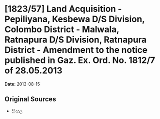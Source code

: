 # [1823/57] Land Acquisition - Pepiliyana, Kesbewa D/S Division, Colombo District - Malwala, Ratnapura D/S Division, Ratnapura District - Amendment to the notice published in Gaz. Ex. Ord. No. 1812/7 of 28.05.2013

**Date:** 2013-08-15

## Original Sources

- [සිංහල](https://documents.gov.lk/view/extra-gazettes/2013/8/1823-57_S.pdf)
